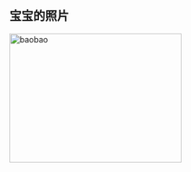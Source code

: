<!DOCTYPE html>
<html>
<head> 
<meta charset="utf-8"> 
<title>生日礼物(runoob.com)</title> 
</head>
<body>
​
<h2>宝宝的照片</h2>
<img  src="/time.jpg" alt="baobao" width="304" height="228">
​
</body>
</html>

